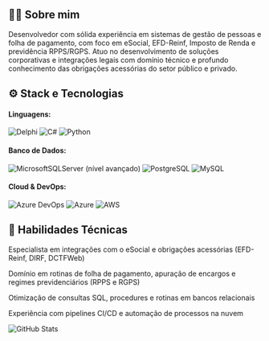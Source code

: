 ## 👨‍💻 Sobre mim

Desenvolvedor com sólida experiência em sistemas de gestão de pessoas e folha de pagamento, com foco em eSocial, EFD-Reinf, Imposto de Renda e previdência RPPS/RGPS. Atuo no desenvolvimento de soluções corporativas e integrações legais com domínio técnico e profundo conhecimento das obrigações acessórias do setor público e privado.

## ⚙️ Stack e Tecnologias
#### Linguagens: 
![Delphi](https://img.shields.io/badge/Delphi-CC342D?style=for-the-badge&logo=delphi&logoColor=white)
![C#](https://img.shields.io/badge/C%23-239120?style=for-the-badge&logo=c-sharp&logoColor=white)
![Python](https://img.shields.io/badge/python-3670A0?style=for-the-badge&logo=python&logoColor=ffdd54)

#### Banco de Dados: 
![MicrosoftSQLServer](https://img.shields.io/badge/Microsoft%20SQL%20Server-CC2927?style=for-the-badge&logo=microsoft%20sql%20server&logoColor=white) (nível avançado) 
![PostgreSQL](https://img.shields.io/badge/PostgreSQL-000?style=for-the-badge&logo=postgresql)
![MySQL](https://img.shields.io/badge/MySQL-00000F?style=for-the-badge&logo=mysql&logoColor=white)

#### Cloud & DevOps: 
![Azure DevOps](https://img.shields.io/badge/Azure_DevOps-0078D7?style=for-the-badge&logo=azure-devops&logoColor=white)
![Azure](https://img.shields.io/badge/Azure-blue?style=for-the-badge&logo=microsoft%20azure&logoColor=blue&labelColor=FFFFFF&link=https%3A%2F%2Fimages.app.goo.gl%2FK7PN1jYJd57x4q7A8)
![AWS](https://img.shields.io/badge/AWS-000.svg?style=for-the-badge&logo=amazon-aws&logoColor=white)

## 🧠 Habilidades Técnicas

Especialista em integrações com o eSocial e obrigações acessórias (EFD-Reinf, DIRF, DCTFWeb)

Domínio em rotinas de folha de pagamento, apuração de encargos e regimes previdenciários (RPPS e RGPS)

Otimização de consultas SQL, procedures e rotinas em bancos relacionais

Experiência com pipelines CI/CD e automação de processos na nuvem


![GitHub Stats](https://github-readme-stats.vercel.app/api?username=SEUUSERNAME&theme=transparent&bg_color=000&border_color=30A3DC&show_icons=true&icon_color=30A3DC&title_color=E94D5F&text_color=FFF)